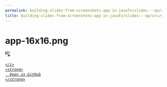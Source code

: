 ```yaml
---
permalink: building-slides-from-screenshots-app-in-javafx/slides---ep/src/main/resources/app-16x16.png.html
title: building-slides-from-screenshots-app-in-javafx/slides---ep/src/main/resources/app-16x16.png
---
```


# app-16x16.png
<img src="app-16x16.png" alt="app-16x16.png" />
<div class="social open-gh-btn my-4">
  <a class="btn btn-github" href="https://github.com/tobiasbriones/blog/tree/main/swe/dev/java/javafx/drawing/productivity/building-slides-from-screenshots-app-in-javafx/slides---ep/src/main/resources/app-16x16.png" target="_blank">
    <i class="fab fa-github">
      
    </i>
    <strong>
      Open in GitHub
    </strong>
  </a>
</div>